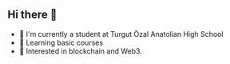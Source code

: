 ## Hi there 👋

- 🔭 I'm currently a student at Turgut Özal Anatolian High School
- 🌱 Learning basic courses
- 👯 Interested in blockchain and Web3.
